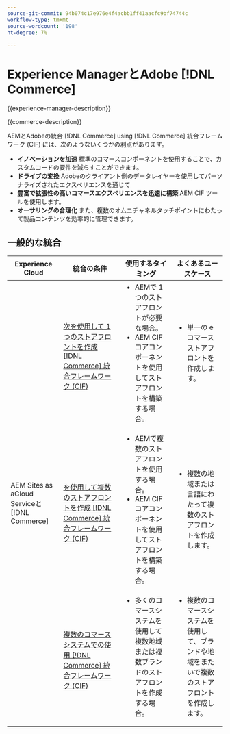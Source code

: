 ```yaml
---
source-git-commit: 94b074c17e976e4f4acbb1ff41aacfc9bf74744c
workflow-type: tm+mt
source-wordcount: '198'
ht-degree: 7%

---
```



# Experience ManagerとAdobe [!DNL Commerce]

{{experience-manager-description}}

{{commerce-description}}

AEMとAdobeの統合 [!DNL Commerce] using [!DNL Commerce] 統合フレームワーク (CIF) には、次のようないくつかの利点があります。

+ **イノベーションを加速** 標準のコマースコンポーネントを使用することで、カスタムコードの要件を減らすことができます。
+ **ドライブの変換** Adobeのクライアント側のデータレイヤーを使用してパーソナライズされたエクスペリエンスを通じて
+ **豊富で拡張性の高いコマースエクスペリエンスを迅速に構築** AEM CIF ツールを使用します。
+ **オーサリングの合理化** また、複数のオムニチャネルタッチポイントにわたって製品コンテンツを効率的に管理できます。

## 一般的な統合

<table>
    <thead>
        <tr>
            <th>Experience Cloud</th>
            <th>統合の条件</th>
            <th>使用するタイミング</th>
            <th>よくあるユースケース</th>
        </tr>
    </thead>
    <tbody>
        <tr>
            <td rowspan="3">AEM Sites as aCloud Serviceと [!DNL Commerce]</td>
            <td><a href="https://experienceleague.adobe.com/docs/experience-manager-cloud-service/content/content-and-commerce/storefront/getting-started.html" target="_blank" rel="noreferrer">次を使用して 1 つのストアフロントを作成 [!DNL Commerce] 統合フレームワーク (CIF)</a></td>
            <td>
                <ul style="margin-top: 0;">
                    <li>AEMで 1 つのストアフロントが必要な場合。</li>
                    <li>AEM CIF コアコンポーネントを使用してストアフロントを構築する場合。</li>
                </ul>
            </td>
            <td>
                <ul style="margin-top: 0;">
                    <li>
                        単一の e コマースストアフロントを作成します。
                    </li>
                </ul>
            </td>
        </tr>
        <tr>
            <td><a href="https://experienceleague.adobe.com/docs/experience-manager-cloud-service/content/content-and-commerce/storefront/administering/multi-store-setup.html" target="_blank" rel="noreferrer">を使用して複数のストアフロントを作成 [!DNL Commerce] 統合フレームワーク (CIF)</a></td>
            <td>
                <ul style="margin-top: 0;">
                    <li>AEMで複数のストアフロントを使用する場合。</li>
                    <li>AEM CIF コアコンポーネントを使用してストアフロントを構築する場合。</li>
                </ul>
            </td>
            <td>
                <ul style="margin-top: 0;">
                    <li>複数の地域または言語にわたって複数のストアフロントを作成します。</li>
                </ul>
            </td>
        </tr>
        <tr>
            <td><a href="https://experienceleague.adobe.com/docs/experience-manager-cloud-service/content/content-and-commerce/storefront/administering/multiple-commerce-systems-setup.html?lang=ja" target="_blank" rel="noreferrer">複数のコマースシステムでの使用 [!DNL Commerce] 統合フレームワーク (CIF)</a></td>
            <td>
                <ul style="margin-top: 0;"><li>多くのコマースシステムを使用して複数地域または複数ブランドのストアフロントを作成する場合。</li></ul>
            </td>
            <td>
                <ul style="margin-top: 0;"><li>複数のコマースシステムを使用して、ブランドや地域をまたいで複数のストアフロントを作成します。</li></ul>
            </td>
        </tr>
    </tbody>          
</table>

